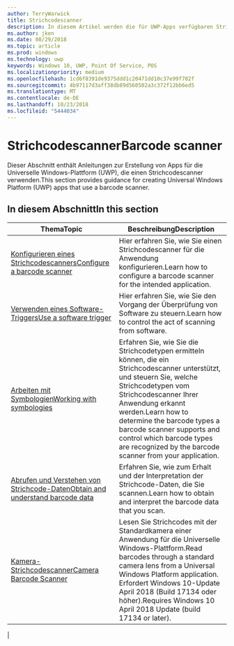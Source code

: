 ```yaml
---
author: TerryWarwick
title: Strichcodescanner
description: In diesem Artikel werden die für UWP-Apps verfügbaren Strichcodescanner-Features aufgeführt, sowie die Links zu den Anleitungen für ihre Verwendung.
ms.author: jken
ms.date: 08/29/2018
ms.topic: article
ms.prod: windows
ms.technology: uwp
keywords: Windows 10, UWP, Point Of Service, POS
ms.localizationpriority: medium
ms.openlocfilehash: 1cd6f8391de9375ddd1c20471dd10c37e99f782f
ms.sourcegitcommit: 4b97117d3aff38db89d560502a3c372f12bb6ed5
ms.translationtype: MT
ms.contentlocale: de-DE
ms.lasthandoff: 10/23/2018
ms.locfileid: "5444034"
---
```

# <a name="barcode-scanner"></a><span data-ttu-id="1b5a4-104">Strichcodescanner</span><span class="sxs-lookup"><span data-stu-id="1b5a4-104">Barcode scanner</span></span>

<span data-ttu-id="1b5a4-105">Dieser Abschnitt enthält Anleitungen zur Erstellung von Apps für die Universelle Windows-Plattform (UWP), die einen Strichcodescanner verwenden.</span><span class="sxs-lookup"><span data-stu-id="1b5a4-105">This section provides guidance for creating Universal Windows Platform (UWP) apps that use a barcode scanner.</span></span>

## <a name="in-this-section"></a><span data-ttu-id="1b5a4-106">In diesem Abschnitt</span><span class="sxs-lookup"><span data-stu-id="1b5a4-106">In this section</span></span>

|<span data-ttu-id="1b5a4-107">Thema</span><span class="sxs-lookup"><span data-stu-id="1b5a4-107">Topic</span></span> |<span data-ttu-id="1b5a4-108">Beschreibung</span><span class="sxs-lookup"><span data-stu-id="1b5a4-108">Description</span></span> |
|------|------------|
| [<span data-ttu-id="1b5a4-109">Konfigurieren eines Strichcodescanners</span><span class="sxs-lookup"><span data-stu-id="1b5a4-109">Configure a barcode scanner</span></span>](../devices-sensors/pos-barcodescanner-configure.md)  | <span data-ttu-id="1b5a4-110">Hier erfahren Sie, wie Sie einen Strichcodescanner für die Anwendung konfigurieren.</span><span class="sxs-lookup"><span data-stu-id="1b5a4-110">Learn how to configure a barcode scanner for the intended application.</span></span> |
| [<span data-ttu-id="1b5a4-111">Verwenden eines Software-Triggers</span><span class="sxs-lookup"><span data-stu-id="1b5a4-111">Use a software trigger</span></span>](../devices-sensors/pos-barcodescanner-software-trigger.md) | <span data-ttu-id="1b5a4-112">Hier erfahren Sie, wie Sie den Vorgang der Überprüfung von Software zu steuern.</span><span class="sxs-lookup"><span data-stu-id="1b5a4-112">Learn how to control the act of scanning from software.</span></span> |
| [<span data-ttu-id="1b5a4-113">Arbeiten mit Symbologien</span><span class="sxs-lookup"><span data-stu-id="1b5a4-113">Working with symbologies</span></span>](pos-barcodescanner-symbologies.md) | <span data-ttu-id="1b5a4-114">Erfahren Sie, wie Sie die Strichcodetypen ermitteln können, die ein Strichcodescanner unterstützt, und steuern Sie, welche Strichcodetypen vom Strichcodescanner Ihrer Anwendung erkannt werden.</span><span class="sxs-lookup"><span data-stu-id="1b5a4-114">Learn how to determine the  barcode types a barcode scanner supports and control which barcode types are recognized by the barcode scanner from your application.</span></span> |
| [<span data-ttu-id="1b5a4-115">Abrufen und Verstehen von Strichcode-Daten</span><span class="sxs-lookup"><span data-stu-id="1b5a4-115">Obtain and understand barcode data</span></span>](pos-barcodescanner-scan-data.md) | <span data-ttu-id="1b5a4-116">Erfahren Sie, wie zum Erhalt und der Interpretation der Strichcode-Daten, die Sie scannen.</span><span class="sxs-lookup"><span data-stu-id="1b5a4-116">Learn how to obtain and interpret the barcode data that you scan.</span></span> |
| [<span data-ttu-id="1b5a4-117">Kamera-Strichcodescanner</span><span class="sxs-lookup"><span data-stu-id="1b5a4-117">Camera Barcode Scanner</span></span>](pos-camerabarcode.md) | <span data-ttu-id="1b5a4-118">Lesen Sie Strichcodes mit der Standardkamera einer Anwendung für die Universelle Windows-Plattform.</span><span class="sxs-lookup"><span data-stu-id="1b5a4-118">Read barcodes through a standard camera lens from a Universal Windows Platform application.</span></span> <span data-ttu-id="1b5a4-119">Erfordert Windows 10-Update April 2018 (Build 17134 oder höher).</span><span class="sxs-lookup"><span data-stu-id="1b5a4-119">Requires Windows 10 April 2018 Update (build 17134 or later).</span></span> |
|
 
